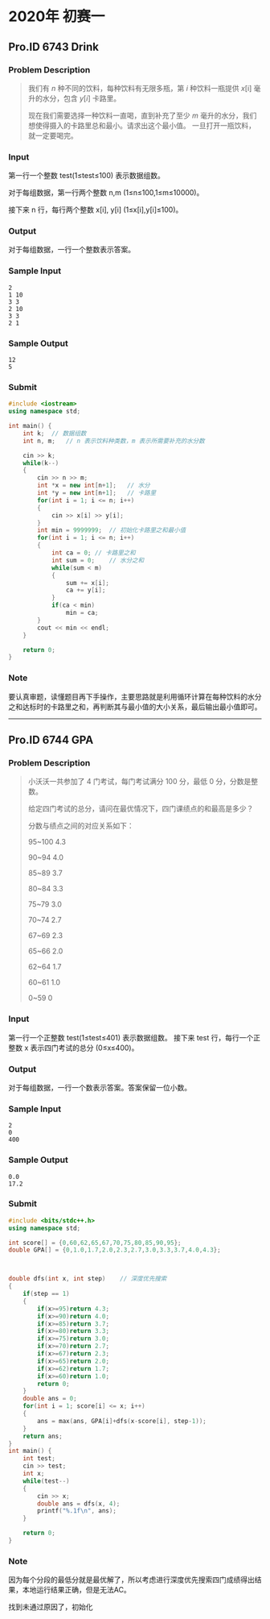 # 2020年 初赛一

## Pro.ID 6743  Drink

### Problem Description

> 我们有 *n* 种不同的饮料，每种饮料有无限多瓶，第 *i* 种饮料一瓶提供 *x*[i] 毫升的水分，包含 *y*[*i*] 卡路里。
>
> 现在我们需要选择一种饮料一直喝，直到补充了至少 *m* 毫升的水分，我们想使得摄入的卡路里总和最小。请求出这个最小值。
> 一旦打开一瓶饮料，就一定要喝完。

### Input

第一行一个整数 test(1≤test≤100) 表示数据组数。

对于每组数据，第一行两个整数 n,m (1≤n≤100,1≤m≤10000)。

接下来 n 行，每行两个整数 x[i], y[i] (1≤x[i],y[i]≤100)。

### Output

对于每组数据，一行一个整数表示答案。

### Sample Input

```
2
1 10
3 3
2 10
3 3
2 1
```

### Sample Output

```
12
5
```

### Submit

```c++
#include <iostream>
using namespace std;

int main() {
    int k;  // 数据组数
    int n, m;   // n 表示饮料种类数，m 表示所需要补充的水分数

    cin >> k;
    while(k--)
    {
        cin >> n >> m;
        int *x = new int[n+1];   // 水分
        int *y = new int[n+1];   // 卡路里
        for(int i = 1; i <= n; i++)
        {
            cin >> x[i] >> y[i];
        }
        int min = 9999999;  // 初始化卡路里之和最小值
        for(int i = 1; i <= n; i++)
        {
            int ca = 0; // 卡路里之和
            int sum = 0;    // 水分之和
            while(sum < m)
            {
                sum += x[i];
                ca += y[i];
            }
            if(ca < min)
                min = ca;
        }
        cout << min << endl;
    }

    return 0;
}

```

### Note

要认真审题，读懂题目再下手操作，主要思路就是利用循环计算在每种饮料的水分之和达标时的卡路里之和，再判断其与最小值的大小关系，最后输出最小值即可。

---

## Pro.ID 6744  GPA

### Problem Description

> 小沃沃一共参加了 4 门考试，每门考试满分 100 分，最低 0 分，分数是整数。
>
> 给定四门考试的总分，请问在最优情况下，四门课绩点的和最高是多少？
>
> 分数与绩点之间的对应关系如下：
>
> 95~100 4.3
>
> 90~94 4.0
>
> 85~89 3.7
>
> 80~84 3.3
>
> 75~79 3.0
>
> 70~74 2.7
>
> 67~69 2.3
>
> 65~66 2.0
>
> 62~64 1.7
>
> 60~61 1.0
>
> 0~59 0

### **Input**

第一行一个正整数 test(1≤test≤401) 表示数据组数。
接下来 test 行，每行一个正整数 x 表示四门考试的总分 (0≤x≤400)。

### **Output**

对于每组数据，一行一个数表示答案。答案保留一位小数。

### **Sample Input**

```
2
0
400
```

### **Sample Output**

```
0.0
17.2
```

### Submit

```c++
#include <bits/stdc++.h>
using namespace std;

int score[] = {0,60,62,65,67,70,75,80,85,90,95};
double GPA[] = {0,1.0,1.7,2.0,2.3,2.7,3.0,3.3,3.7,4.0,4.3};



double dfs(int x, int step)    // 深度优先搜索
{
    if(step == 1)
    {
        if(x>=95)return 4.3;
        if(x>=90)return 4.0;
        if(x>=85)return 3.7;
        if(x>=80)return 3.3;
        if(x>=75)return 3.0;
        if(x>=70)return 2.7;
        if(x>=67)return 2.3;
        if(x>=65)return 2.0;
        if(x>=62)return 1.7;
        if(x>=60)return 1.0;
        return 0;
    }
    double ans = 0;
    for(int i = 1; score[i] <= x; i++)
    {
        ans = max(ans, GPA[i]+dfs(x-score[i], step-1));
    }
    return ans;
}
int main() {
    int test;
    cin >> test;
    int x;
    while(test--)
    {
        cin >> x;
        double ans = dfs(x, 4);
        printf("%.1f\n", ans);
    }

    return 0;
}
```

### Note

因为每个分段的最低分就是最优解了，所以考虑进行深度优先搜索四门成绩得出结果，本地运行结果正确，但是无法AC。

找到未通过原因了，初始化
